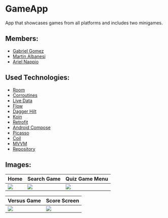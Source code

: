 # GameApp
App that showcases games from all platforms and includes two minigames.

## Members: 
* [Gabriel Gomez](https://github.com/GabrielGomezGG)
* [Martin Albanesi](https://github.com/MartinAlbanesi)
* [Ariel Nappio](https://github.com/ArielNappio)

## Used Technologies:
* [Room](https://developer.android.com/training/data-storage/room?hl=es-419&authuser=1)
* [Corroutines](https://developer.android.com/kotlin/coroutines?hl=es-419)
* [Live Data](https://developer.android.com/topic/libraries/architecture/livedata?hl=es-419)
* [Flow]()
* [Dagger Hilt](https://developer.android.com/training/dependency-injection/hilt-android?hl=es-419)
* [Koin](https://insert-koin.io/)
* [Retrofit](https://square.github.io/retrofit/)
* [Android Compose](https://developer.android.com/jetpack/compose?hl=es-419)
* [Picasso](https://square.github.io/picasso/)
* [Coil](https://coil-kt.github.io/coil/compose/)
* [MVVM](https://developer.android.com/topic/libraries/architecture/viewmodel?hl=es-419)
* [Repository](https://developer.android.com/codelabs/basic-android-kotlin-training-repository-pattern#3)

## Images:

| Home | Search Game | Quiz Game Menu |
|-|-|-|
| ![](https://github.com/MartinAlbanesi/GameApp/blob/develop/img/home_screen.gif) | ![](https://github.com/MartinAlbanesi/GameApp/blob/develop/img/homo_game_search.gif)| ![](https://github.com/MartinAlbanesi/GameApp/blob/develop/img/quiz_game.gif)

| Versus Game | Score Screen | 
|-|-|
| ![](https://github.com/MartinAlbanesi/GameApp/blob/develop/img/versus_game.gif) | ![](https://github.com/MartinAlbanesi/GameApp/blob/develop/img/score_screen.gif)| 


